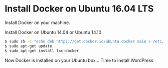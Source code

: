 # Install Docker on Ubuntu 16.04 LTS

Install Docker on your machine.

Install Docker on Ubuntu 14.04 or Ubuntu 14.10
```bash
$ sudo sh -c "echo deb https://get.docker.io/ubuntu docker main > /etc/apt/sources.list.d/docker.list"
$ sudo apt-get update
$ sudo apt-get install lxc-docker
```

Now Docker is installed on your Ubuntu box... Time to install WordPress